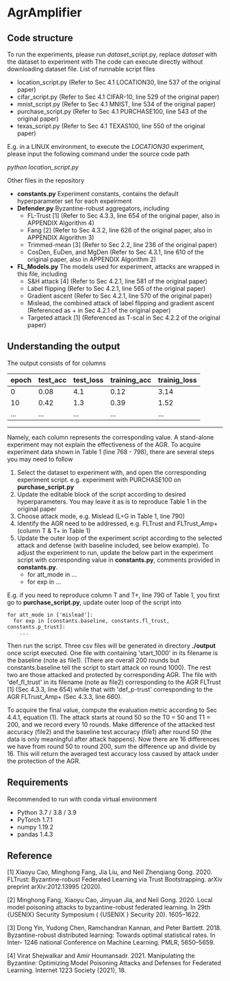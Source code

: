 # AgrAmplifier

## Code structure
To run the experiments, please run *dataset*_script.py, replace *dataset* with the dataset to experiment with
The code can execute directly without downloading dataset file. List of runnable script files
* location_script.py (Refer to  Sec 4.1 LOCATION30, line 537 of the original paper)
* cifar_script.py (Refer to Sec 4.1 CIFAR-10, line 529 of the original paper)
* mnist_script.py (Refer to Sec 4.1 MNIST, line 534 of the original paper)
* purchase_script.py (Refer to Sec 4.1 PURCHASE100, line 543 of the original paper)
* texas_script.py (Refer to Sec 4.1 TEXAS100, line 550 of the original paper)

E.g. in a LINUX environment, to execute the *LOCATION30*
experiment, please input the following command under the source code path

*python location_script.py*

Other files in the repository
* __constants.py__ Experiment constants, contains the default hyperparameter set for each expeirment
* __Defender.py__ Byzantine-robust aggregators, including
  * FL-Trust [1] (Refer to Sec 4.3.3, line 654 of the original paper, also in APPENDIX Algorithm 4)
  * Fang [2] (Refer to Sec 4.3.2, line 626 of the original paper, also in APPENDIX Algorithm 3)
  * Trimmed-mean [3] (Refer to Sec 2.2, line 236 of the original paper)
  * CosDen, EuDen, and MgDen (Refer to Sec 4.3.1, line 610 of the original paper, also in APPENDIX Algorithm 2)
* __FL_Models.py__ The models used for experiment, attacks are wrapped in this file, including 
  * S&H attack [4] (Refer to Sec 4.2.1, line 581 of the original paper)
  * Label flipping (Refer to Sec 4.2.1, line 565 of the original paper)
  * Gradient ascent (Refer to Sec 4.2.1, line 570 of the original paper)
  * Mislead, the combined attack of label flipping and gradient ascent (Referenced as <L-flip>+<G-asc> in Sec 4.2.1 of the original paper)
  * Targeted attack [1] (Referenced as T-scal in Sec 4.2.2 of the original paper)

## Understanding the output
The output consists of for columns 

| epoch | test_acc | test_loss | training_acc | trainig_loss |
|-------|----------|-----------|--------------|--------------|
| 0     | 0.08     | 4.1       | 0.12         | 3.14         |
| 10    | 0.42     | 1.3       | 0.39         | 1.52         |
| ...   | ...      | ...       | ...          | ...          |  
---
Namely, each column represents the corresponding value. A stand-alone experiment may not explain the effectiveness of the AGR.
To acquire experiment data shown in Table 1 (line 768 - 798), there are several steps you may need to follow
1. Select the dataset to experiment with, and open the corresponding experiment script. e.g. experiment with PURCHASE100 on __purchase_script.py__
2. Update the editable block of the script according to desired hyperparameters. You may leave it as is to reproduce Table 1 in the original paper
3. Choose attack mode, e.g. Mislead (L+G in Table 1, line 790)
4. Identify the AGR need to be addressed, e.g. FLTrust and FLTrust_Amp+ (column T & T+ in Table 1)
5. Update the outer loop of the experiment script according to the selected attack and defense (with baseline included, see below example). To adjust the experiment to run, update the below part in the experiment script with corresponding value in __constants.py__, comments provided in __constants.py__.
   * for att_mode in ...
   * for exp in ...

E.g. if you need to reproduce column T and T+, line 790 of Table 1, you first go to __purchase_script.py__, update outer loop of the script into
```
for att_mode in ['mislead']:
  for exp in [constants.baseline, constants.fl_trust, constants.p_trust]:
    ...
```
Then run the script.
Three csv files will be generated in directory __./output__ once script executed. One file with containing 'start_1000' in its filename is the baseline (note as file1). (There are overall 200 rounds but constants.baseline tell the script to start attack on round 1000). The rest two are those attacked and protected by corresponding AGR. 
The file with 'def_fl_trust' in its filename (note as file2) corresponding to the AGR FLTrust [1] (Sec 4.3.3, line 654) while that with 'def_p-trust' corresponding to the AGR FLTrust_Amp+ (Sec 4.3.3, line 660).

To acquire the final value, compute the evaluation metric according to Sec 4.4.1, equation (1). The attack starts at round 50 so the T0 = 50 and T1 = 200, and we record every 10 rounds. Make difference of the attacked test accuracy (file2) and the baseline test accuracy (file1) after round 50 (the data is only meaningful after attack happens).
Now there are 16 differences we have from round 50 to round 200, sum the difference up and divide by 16. This will return the averaged test accuracy loss caused by attack under the protection of the AGR.


## Requirements
Recommended to run with conda virtual environment
* Python 3.7 / 3.8 / 3.9
* PyTorch 1.7.1
* numpy 1.19.2
* pandas 1.4.3

## Reference
[1] Xiaoyu Cao, Minghong Fang, Jia Liu, and Neil Zhenqiang Gong. 2020. FLTrust: Byzantine-robust Federated Learning via Trust Bootstrapping. arXiv preprint arXiv:2012.13995 (2020).

[2] Minghong Fang, Xiaoyu Cao, Jinyuan Jia, and Neil Gong. 2020. Local model poisoning attacks to byzantine-robust federated learning. In 29th {USENIX} Security Symposium ( {USENIX } Security 20). 1605–1622.

[3] Dong Yin, Yudong Chen, Ramchandran Kannan, and Peter Bartlett. 2018. Byzantine-robust distributed learning: Towards optimal statistical rates. In Inter- 1246 national Conference on Machine Learning. PMLR, 5650–5659.

[4] Virat Shejwalkar and Amir Houmansadr. 2021. Manipulating the Byzantine: Optimizing Model Poisoning Attacks and Defenses for Federated Learning. Internet 1223 Society (2021), 18.